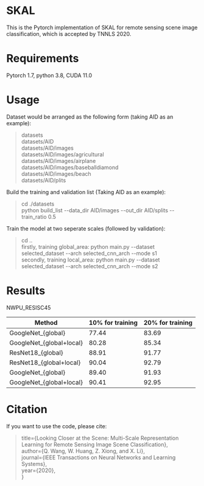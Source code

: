 # SKAL
This is the Pytorch implementation of SKAL for remote sensing scene image classification, which is accepted by TNNLS 2020.

# Requirements
Pytorch 1.7, python 3.8, CUDA 11.0  

# Usage
Dataset would be arranged as the following form (taking AID as an example):
> datasets  
> datasets/AID  
  > datasets/AID/images  
    datasets/AID/images/agricultural  
    datasets/AID/images/airplane  
    datasets/AID/images/baseballdiamond  
    datasets/AID/images/beach  
  > datasets/AID/plits  

  
Build the training and validation list (Taking AID as an example):
> cd ./datasets  
> python build_list  --data_dir AID/images  --out_dir AID/splits  --train_ratio 0.5  

Train the model at two seperate scales (followed by validation):  
> cd ..  
> firstly, training global_area: python main.py  --dataset selected_dataset  --arch selected_cnn_arch  --mode s1  
> secondly, training local_area: python main.py  --dataset selected_dataset  --arch selected_cnn_arch  --mode s2  

# Results
NWPU_RESISC45  

|  Method                   | 10\% for training | 20\% for training |
|     ----                  |      ----         |      ----         |
| GoogleNet_{global}        |      77.44        |      83.69        |
| GoogleNet_{global+local}  |      80.28        |      85.34        |
| ResNet18_{global}         |      88.91        |      91.77        |
| ResNet18_{global+local}   |      90.04        |      92.79        |
| GoogleNet_{global}        |      89.40        |      91.93        |
| GoogleNet_{global+local}  |      90.41        |      92.95        |



# Citation
If you want to use the code, please cite: 
> title={Looking Closer at the Scene: Multi-Scale Representation Learning for Remote Sensing Image Scene Classification},  
> author={Q. Wang, W. Huang, Z. Xiong, and X. Li},  
> journal={IEEE Transactions on Neural Networks and Learning Systems},  
> year={2020},  
> }
